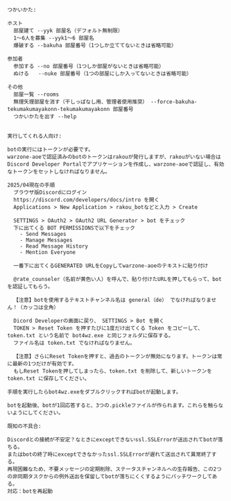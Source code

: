 ﻿```
つかいかた:

ホスト
  部屋建て --yyk 部屋名（デフォルト無制限）
  1～6人を募集 --yyk1～6 部屋名
  爆破する --bakuha 部屋番号（1つしか立ててないときは省略可能）

参加者
  参加する --no 部屋番号（1つしか部屋がないときは省略可能）
  ぬける   --nuke 部屋番号（1つの部屋にしか入ってないときは省略可能）

その他
  部屋一覧 --rooms
  無理矢理部屋を消す（干しっぱなし用、管理者使用推奨） --force-bakuha-tekumakumayakonn-tekumakumayakonn 部屋番号
  つかいかたを出す --help


実行してくれる人向け:

botの実行にはトークンが必要です。
warzone-aoeで認証済みのbotのトークンはrakouが発行しますが、rakouがいない場合はDiscord Developer Portalでアプリケーションを作成し、warzone-aoeで認証し、有効なトークンをセットしなければなりません。

2025/04現在の手順
  ブラウザ版Discordにログイン
  https://discord.com/developers/docs/intro を開く
  Applications > New Application > rakou_botなどと入力 > Create

  SETTINGS > OAuth2 > OAuth2 URL Generator > bot をチェック
  下に出てくる BOT PERMISSIONSで以下をチェック
    - Send Messages
    - Manage Messages
    - Read Message History
    - Mention Everyone

  一番下に出てくるGENERATED URLをCopyしてwarzone-aoeのテキストに貼り付け

  @rate_counseler（名前が黄色い人）を呼んで、貼り付けたURLを押してもらって、botを認証してもらう。

  【注意】botを使用するテキストチャンネル名は general（de） でなければなりません！（カッコは全角）

  Dicord Developerの画面に戻り、 SETTINGS > Bot を開く
  TOKEN > Reset Token を押すたびに1度だけ出てくる Token をコピーして、token.txt という名前で bot4wz.exe と同じフォルダに保存する。
  ファイル名は token.txt でなければなりません。

  【注意】さらにReset Tokenを押すと、過去のトークンが無効になります。トークンは常に最新の1つだけが有効です。
  もしReset Tokenを押してしまったら、token.txt を削除して、新しいトークンを token.txt に保存してください。

手順を実行したらbot4wz.exeをダブルクリックすればbotが起動します。

botを起動後、botが1回応答すると、3つの.pickleファイルが作られます。これらを触らないようにしてください。

既知の不具合:

Discordとの接続が不安定？なときにexceptできないssl.SSLErrorが送出されてbotが落ちる。
またはbotの終了時にexceptできなかったssl.SSLErrorが遅れて送出されて異常終了する。
再現困難なため、不要メッセージの定期削除、ステータスチャンネルへの生存報告、この2つの非同期タスクからの例外送出を保留してbotが落ちにくくするようにパッチワークしてある。
対応：botを再起動
```

